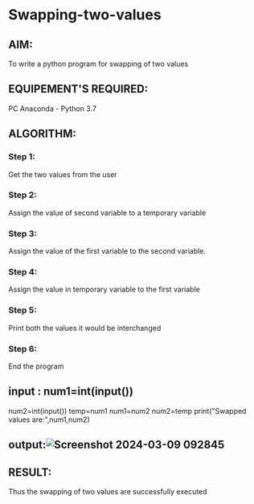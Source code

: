 # Swapping-two-values
## AIM:
To write a python program for swapping of two values
## EQUIPEMENT'S REQUIRED: 
PC
Anaconda - Python 3.7
## ALGORITHM: 
### Step 1:
Get the two values from the user
### Step 2: 
Assign the value of second variable to a temporary variable 
### Step 3: 
Assign the value of the first variable to the second variable.
### Step 4:  
Assign the value in temporary variable to the first variable
### Step 5: 
Print both the values it would be interchanged
### Step 6: 
End the program
## input : num1=int(input())
num2=int(input())
temp=num1
num1=num2
num2=temp
print("Swapped values are:",num1,num2)
## output:![Screenshot 2024-03-09 092845](https://github.com/Ibrahimovic07/Swapping-two-values/assets/109091628/f55ef96d-59e2-4a37-9ebb-456d02330074)




## RESULT:
Thus the swapping of two values are successfully executed




